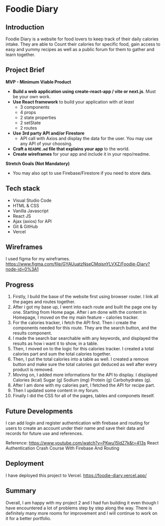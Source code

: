 # Foodie Diary 

## Introduction

Foodie Diary is a website for food lovers to keep track of their daily calories intake. They are able to Count their calories for specific food, gain access to easy and yummy recipes as well as a public forum for them to gather and learn together.

## Project Brief
**MVP - Minimum Viable Product** 
- **Build a web application using create-react-app / vite or next.js**. Must be
  your own work.
- **Use React framework** to build your application with _at least_
  - 3 components
  - 4 props
  - 2 state properties
  - 2 setState
  - 2 routes
- **Use 3rd party API and/or Firestore**
  - API call with Axios and display the data for the user. You may use any API
    of your choosing.
- **Craft a `README.md` file that explains your app** to the world.
- **Create wireframes** for your app and include it in your repo/readme.

**Stretch Goals (Not Mandatory)**
- You may also opt to use Firebase/Firestore if you need to store data.

## Tech stack
  - Visual Studio Code
  - HTML & CSS
  - Vanilla Javascript
  - React JS
  - Ajax (axios) for API
  - Git & GitHub
  - Vercel


## Wireframes

I used figma for my wireframes. 
https://www.figma.com/file/GYAUuatzNseCMqisnYLVXZ/Foodie-Diary?node-id=0%3A1

## Progress

1. Firstly, I build the base of the website first using browser router. I link all the pages and routes together. 
2. After i got my base up, I went into each route and built the page one by one. Starting from Home page. After i am done with the content in Homepage, I moved on the my main feature - calories tracker.
3. For the calories tracker, i fetch the API first. Then i create the components needed for this route. They are the search button, and the results component. 
4. I made the search bar searchable with any keywords, and displayed the results as how i want it to show, in a table. 
5. Then, I moved on to the logic for this calories tracker. I created a total calories part and sum the total calories together. 
6. Then, I put the total calories into a table as well. I created a remove button and make sure the total calories got deduced as well after every product is removed.
7. Moving on, I added more informations for the API to display. I displayed Calories (kcal)	Sugar (g)	Sodium (mg)	Protein (g)	Carbohydrates (g). 
8. After I am done with my calories part, I fetched the API for recipe part.
9. Then I updated some content in my forum.
10. Finally I did the CSS for all of the pages, tables and componets iteself.

## Future Developments

I can add login and register authentication with firebase and routing for users to create an account under their name and save their data and records for future use and references.

Reference: https://www.youtube.com/watch?v=PKwu15ldZ7k&t=413s 
React Authentication Crash Course With Firebase And Routing

## Deployment

I have deployed this project to Vercel.
https://foodie-diary.vercel.app/

## Summary

Overall, I am happy with my project 2 and I had fun building it even though I have encountered a lot of problems step by step along the way. There is definitely many more rooms for improvement and I will continue to work on it for a better portfolio.